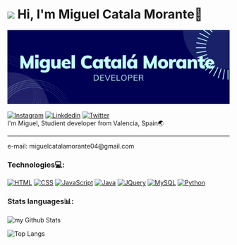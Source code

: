 
  # <img src="https://media2.giphy.com/media/v1.Y2lkPTc5MGI3NjExeTg1NXluem5saWMwcWx4cmp4YWQyYW54YzN6dTB6bGc5dXY1MnJ1MCZlcD12MV9pbnRlcm5hbF9naWZfYnlfaWQmY3Q9Zw/du3J3cXyzhj75IOgvA/giphy.gif" width="50"/> Hi, I'm Miguel Catala Morante👋

<img src="Un Sitio Genial.png" width="800">

[![Instagram](https://img.shields.io/badge/Instagram-E4405F?style=for-the-badge&logo=instagram&logoColor=white)](https://www.instagram.com/migueelcatala/)
[![Linkdedin](https://img.shields.io/badge/LinkedIn-0077B5?style=for-the-badge&logo=linkedin&logoColor=white)](https://www.linkedin.com/in/miguel-catal%C3%A1-174161297/)
[![Twitter](https://img.shields.io/badge/Twitter-1DA1F2?style=for-the-badge&logo=twitter&logoColor=white)](https://x.com/Miguelcatalaa)
<br>
I'm Miguel, Studient developer from Valencia, Spain🌏
<hr>
e-mail: miguelcatalamorante04@gmail.com
<h3>Technologies💻:</h3>

[![HTML](https://img.shields.io/badge/HTML5-E34F26?style=for-the-badge&logo=html5&logoColor=white)]()
[![CSS](https://img.shields.io/badge/CSS-239120?&style=for-the-badge&logo=css3&logoColor=white)]()
[![JavaScript](https://img.shields.io/badge/JavaScript-F7DF1E?style=for-the-badge&logo=javascript&logoColor=black)]()
[![Java](  https://img.shields.io/badge/Java-ED8B00?style=for-the-badge&logo=openjdk&logoColor=white)]()
[![JQuery](https://img.shields.io/badge/jQuery-0769AD?style=for-the-badge&logo=jquery&logoColor=white)]()
[![MySQL](https://img.shields.io/badge/MySQL-00000F?style=for-the-badge&logo=mysql&logoColor=white)]()
[![Python](https://img.shields.io/badge/Python-14354C?style=for-the-badge&logo=python&logoColor=white)]()

<h3>Stats languages📊:</h3>

<img align="center" src="https://github-readme-stats.vercel.app/api?username=miguelcatalamorante&include_all_commits=true&count_private=true&show_icons=true&line_height=20&title_color=2B5BBD&icon_color=1124BB&text_color=A1A1A1&bg_color=0,000000,130F40" alt="my Github Stats"/>

![Top Langs](https://github-readme-stats.vercel.app/api/top-langs/?username=miguelcatalamorante&layout=compact)

<br>
